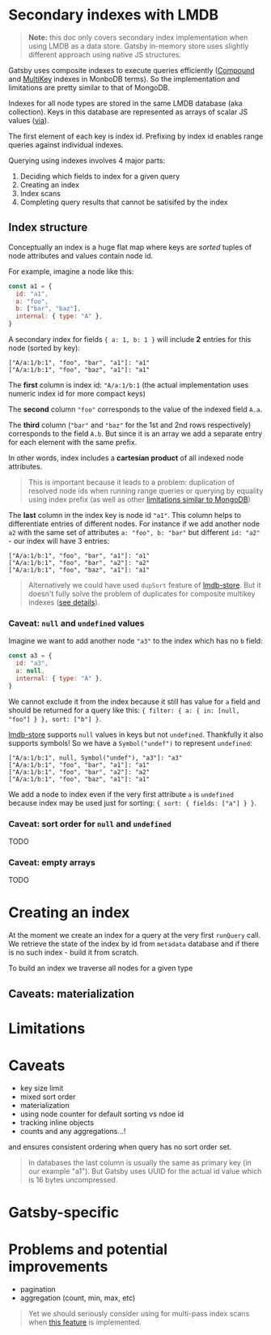 # Secondary indexes with LMDB

> **Note:** this doc only covers secondary index implementation when using LMDB as a data store.
> Gatsby in-memory store uses slightly different approach using native JS structures.

Gatsby uses composite indexes to execute queries efficiently ([Compound][1] and [MultiKey][2] indexes in MonboDB terms).
So the implementation and limitations are pretty similar to that of MongoDB.

Indexes for all node types are stored in the same LMDB database (aka collection).
Keys in this database are represented as arrays of scalar JS values ([via](https://github.com/DoctorEvidence/lmdb-store#keys)).

The first element of each key is index id. Prefixing by index id enables range queries against individual indexes.

Querying using indexes involves 4 major parts:

1. Deciding which fields to index for a given query
2. Creating an index
3. Index scans
4. Completing query results that cannot be satisifed by the index

## Index structure

Conceptually an index is a huge flat map where keys are _sorted_ tuples of node attributes and values
contain node id.

For example, imagine a node like this:

```js
const a1 = {
  id: "a1",
  a: "foo",
  b: ["bar", "baz"],
  internal: { type: "A" },
}
```

A secondary index for fields `{ a: 1, b: 1 }` will include **2** entries for this node
(sorted by key):

```
["A/a:1/b:1", "foo", "bar", "a1"]: "a1"
["A/a:1/b:1", "foo", "baz", "a1"]: "a1"
```

The **first** column is index id: `"A/a:1/b:1`
(the actual implementation uses numeric index id for more compact keys)

The **second** column `"foo"` corresponds to the value of the indexed field `A.a`.

The **third** column (`"bar"` and `"baz"` for the 1st and 2nd rows respectively) corresponds to the field `A.b`.
But since it is an array we add a separate entry for each element with the same prefix.

In other words, index includes a **cartesian product** of all indexed node attributes.

> This is important because it leads to a problem: duplication of resolved node
> ids when running range queries or querying by equality using index prefix
> (as well as other [limitations similar to MongoDB](https://docs.mongodb.com/manual/core/index-multikey/#limitations))

The **last** column in the index key is node id `"a1"`. This column helps to differentiate entries
of different nodes. For instance if we add another node `a2` with the same set of attributes
`a: "foo", b: "bar"` but different `id: "a2"` - our index will have 3 entries:

```
["A/a:1/b:1", "foo", "bar", "a1"]: "a1"
["A/a:1/b:1", "foo", "bar", "a2"]: "a2"
["A/a:1/b:1", "foo", "baz", "a1"]: "a1"
```

> Alternatively we could have used `dupSort` feature of [lmdb-store][3].
> But it doesn't fully solve the problem of duplicates for composite multikey indexes
> ([see details](#todoc)).

### Caveat: `null` and `undefined` values

Imagine we want to add another node `"a3"` to the index which has no `b` field:

```js
const a3 = {
  id: "a3",
  a: null,
  internal: { type: "A" },
}
```

We cannot exclude it from the index because it still has value for `a` field and should
be returned for a query like this: `{ filter: { a: { in: [null, "foo"] } }, sort: ["b"] }`.

[lmdb-store][3] supports `null` values in keys but not `undefined`.
Thankfully it also supports symbols! So we have a `Symbol("undef")` to represent `undefined`:

```
["A/a:1/b:1", null, Symbol("undef"), "a3"]: "a3"
["A/a:1/b:1", "foo", "bar", "a1"]: "a1"
["A/a:1/b:1", "foo", "bar", "a2"]: "a2"
["A/a:1/b:1", "foo", "baz", "a1"]: "a1"
```

We add a node to index even if the very first attribute `a` is `undefined` because
index may be used just for sorting: `{ sort: { fields: ["a"] } }`.

### Caveat: sort order for `null` and `undefined`

TODO

### Caveat: empty arrays

TODO

# Creating an index

At the moment we create an index for a query at the very first `runQuery` call.
We retrieve the state of the index by id from `metadata` database and if there is no
such index - build it from scratch.

To build an index we traverse all nodes for a given type

## Caveats: materialization

# Limitations

# Caveats

- key size limit
- mixed sort order
- materialization
- using node counter for default sorting vs ndoe id
- tracking inline objects
- counts and any aggregations...!

and ensures consistent ordering when query has no sort order set.

> In databases the last column is usually the same as primary key (in our example "a1").
> But Gatsby uses UUID for the actual id value which is 16 bytes uncompressed.

# Gatsby-specific

# Problems and potential improvements

- pagination
- aggregation (count, min, max, etc)

[1]: https://docs.mongodb.com/manual/core/index-compound/
[2]: https://docs.mongodb.com/manual/core/index-multikey/
[3]: https://github.com/DoctorEvidence/lmdb-store

> Yet we should seriously consider using for multi-pass
> index scans when [this feature](https://github.com/DoctorEvidence/lmdb-store/issues/64)
> is implemented.
